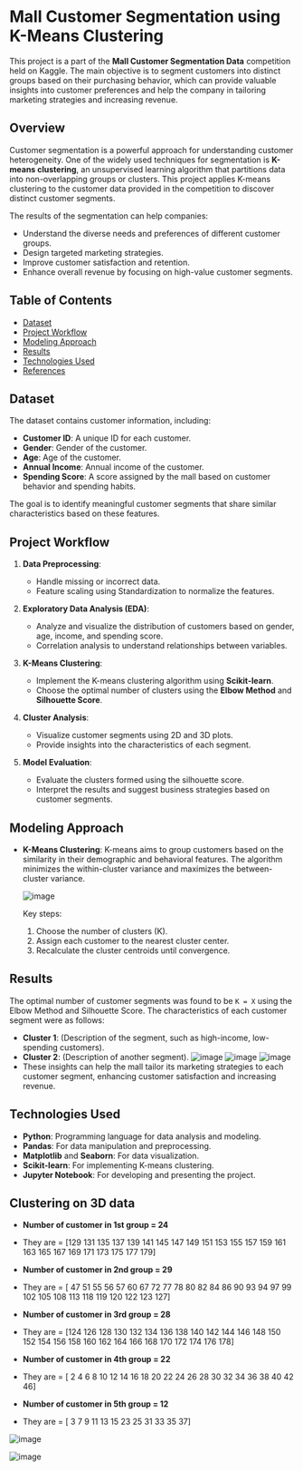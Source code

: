 # Mall Customer Segmentation using K-Means Clustering

This project is a part of the **Mall Customer Segmentation Data** competition held on Kaggle. The main objective is to segment customers into distinct groups based on their purchasing behavior, which can provide valuable insights into customer preferences and help the company in tailoring marketing strategies and increasing revenue.

## Overview

Customer segmentation is a powerful approach for understanding customer heterogeneity. One of the widely used techniques for segmentation is **K-means clustering**, an unsupervised learning algorithm that partitions data into non-overlapping groups or clusters. This project applies K-means clustering to the customer data provided in the competition to discover distinct customer segments.

The results of the segmentation can help companies:
- Understand the diverse needs and preferences of different customer groups.
- Design targeted marketing strategies.
- Improve customer satisfaction and retention.
- Enhance overall revenue by focusing on high-value customer segments.

## Table of Contents

- [Dataset](#dataset)
- [Project Workflow](#project-workflow)
- [Modeling Approach](#modeling-approach)
- [Results](#results)
- [Technologies Used](#technologies-used)
- [References](#references)

## Dataset

The dataset contains customer information, including:
- **Customer ID**: A unique ID for each customer.
- **Gender**: Gender of the customer.
- **Age**: Age of the customer.
- **Annual Income**: Annual income of the customer.
- **Spending Score**: A score assigned by the mall based on customer behavior and spending habits.

The goal is to identify meaningful customer segments that share similar characteristics based on these features.

## Project Workflow

1. **Data Preprocessing**:
   - Handle missing or incorrect data.
   - Feature scaling using Standardization to normalize the features.
   
2. **Exploratory Data Analysis (EDA)**:
   - Analyze and visualize the distribution of customers based on gender, age, income, and spending score.
   - Correlation analysis to understand relationships between variables.
   
3. **K-Means Clustering**:
   - Implement the K-means clustering algorithm using **Scikit-learn**.
   - Choose the optimal number of clusters using the **Elbow Method** and **Silhouette Score**.
   
4. **Cluster Analysis**:
   - Visualize customer segments using 2D and 3D plots.
   - Provide insights into the characteristics of each segment.
   
5. **Model Evaluation**:
   - Evaluate the clusters formed using the silhouette score.
   - Interpret the results and suggest business strategies based on customer segments.

## Modeling Approach

- **K-Means Clustering**:
  K-means aims to group customers based on the similarity in their demographic and behavioral features. The algorithm minimizes the within-cluster variance and maximizes the between-cluster variance.
  
  ![image](https://github.com/user-attachments/assets/cb45717d-df4b-4039-9386-c5980221138c)

  Key steps:
  1. Choose the number of clusters (K).
  2. Assign each customer to the nearest cluster center.
  3. Recalculate the cluster centroids until convergence.


## Results

The optimal number of customer segments was found to be `K = X` using the Elbow Method and Silhouette Score. The characteristics of each customer segment were as follows:
- **Cluster 1**: (Description of the segment, such as high-income, low-spending customers).
- **Cluster 2**: (Description of another segment).
  ![image](https://github.com/user-attachments/assets/04bbc386-5a46-468c-bd8c-d4a8596630b9)
  ![image](https://github.com/user-attachments/assets/ac3c26d9-59e5-4368-95bd-5e740c44f66e)
  ![image](https://github.com/user-attachments/assets/1f1c1c95-6285-4771-9e64-26e07006f728)
- These insights can help the mall tailor its marketing strategies to each customer segment, enhancing customer satisfaction and increasing revenue.

## Technologies Used

- **Python**: Programming language for data analysis and modeling.
- **Pandas**: For data manipulation and preprocessing.
- **Matplotlib** and **Seaborn**: For data visualization.
- **Scikit-learn**: For implementing K-means clustering.
- **Jupyter Notebook**: For developing and presenting the project.

## Clustering on 3D data

- **Number of customer in 1st group = 24**
- They are = [129 131 135 137 139 141 145 147 149 151 153 155 157 159 161 163 165 167 169 171 173 175 177 179]

  
- **Number of customer in 2nd group = 29**
- They are = [ 47  51  55  56  57  60  67  72  77  78  80  82  84  86  90  93  94  97 99 102 105 108 113 118 119 120 122 123 127]

  
- **Number of customer in 3rd group = 28**
- They are = [124 126 128 130 132 134 136 138 140 142 144 146 148 150 152 154 156 158 160 162 164 166 168 170 172 174 176 178]

  
- **Number of customer in 4th group = 22**
- They are = [ 2  4  6  8 10 12 14 16 18 20 22 24 26 28 30 32 34 36 38 40 42 46]

  
- **Number of customer in 5th group = 12**
- They are = [ 3  7  9 11 13 15 23 25 31 33 35 37]

![image](https://github.com/user-attachments/assets/e865d1fc-91ad-4365-b360-a076970accc6)

![image](https://github.com/user-attachments/assets/d2603252-ec8c-4982-9d9f-72108ce0ffbe)




